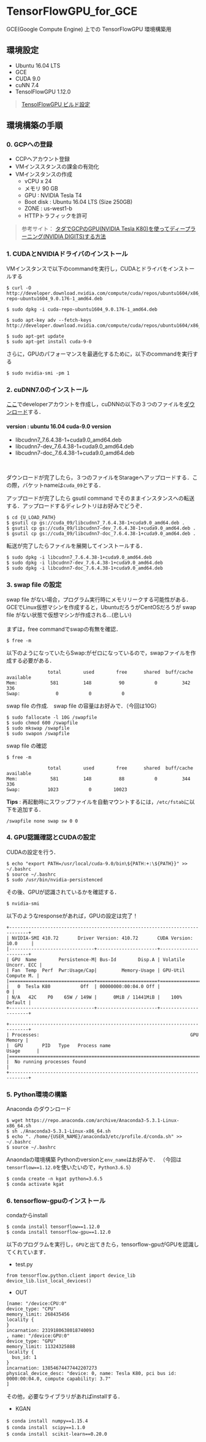 # TensorFlowGPU_for_GCE
GCE(Google Compute Engine) 上での TensorFlowGPU 環境構築用

## 環境設定
* Ubuntu 16.04 LTS
* GCE
* CUDA 9.0
* cuNN 7.4
* TensolFlowGPU 1.12.0

> [TensolFlowGPU ビルド設定](https://www.tensorflow.org/install/source#linux)


## 環境構築の手順

### 0. GCPへの登録
 - CCPへアカウント登録
 - VMインススタンスの課金の有効化
 - VMインスタンスの作成
   - vCPU x 24
   - メモリ 90 GB
   - GPU : NVIDIA Tesla T4
   - Boot disk : Ubuntu 16.04 LTS (Size 250GB)
   - ZONE : us-west1-b
   - HTTPトラフィックを許可
 > 参考サイト： [タダでGCPのGPU(NVIDIA Tesla K80)を使ってディープラーニング(NVIDIA DIGITS)する方法](https://qiita.com/SXDSIR2020/items/060806d9fc4366c58d40)

### 1. CUDAとNVIDIAドライバのインストール
VMインスタンスで以下のcommandを実行し，CUDAとドライバをインストールする
```
$ curl -O http://developer.download.nvidia.com/compute/cuda/repos/ubuntu1604/x86_64/cuda-repo-ubuntu1604_9.0.176-1_amd64.deb
```
```
$ sudo dpkg -i cuda-repo-ubuntu1604_9.0.176-1_amd64.deb
```
```
$ sudo apt-key adv --fetch-keys http://developer.download.nvidia.com/compute/cuda/repos/ubuntu1604/x86_64/7fa2af80.pub
```
```
$ sudo apt-get update
$ sudo apt-get install cuda-9-0
```

さらに，GPUのパフォーマンスを最適化するために，以下のcommandを実行する
```
$ sudo nvidia-smi -pm 1
```

### 2. cuDNN7.0のインストール
[ここ](https://developer.nvidia.com/developer-program)でdeveloperアカウントを作成し，cuDNNの以下の３つのファイルを[ダウンロード](https://developer.nvidia.com/rdp/cudnn-download)する．

#### version : ubuntu 16.04 cuda-9.0 version
 - libcudnn7_7.6.4.38-1+cuda9.0_amd64.deb
 - libcudnn7-dev_7.6.4.38-1+cuda9.0_amd64.deb
 - libcudnn7-doc_7.6.4.38-1+cuda9.0_amd64.deb
<br>

ダウンロードが完了したら，３つのファイルをStarageへアップロードする．この際，バケットnameは``cuda_09``とする．

アップロードが完了したら gsutil command でそのままインスタンスへの転送する．アップロードするディレクトリはお好みでどうぞ．
```
$ cd {U_LOAD_PATH}
$ gsutil cp gs://cuda_09/libcudnn7_7.6.4.38-1+cuda9.0_amd64.deb .
$ gsutil cp gs://cuda_09/libcudnn7-dev_7.6.4.38-1+cuda9.0_amd64.deb .
$ gsutil cp gs://cuda_09/libcudnn7-doc_7.6.4.38-1+cuda9.0_amd64.deb .
```

転送が完了したらファイルを展開してインストールする．
```
$ sudo dpkg -i libcudnn7_7.6.4.38-1+cuda9.0_amd64.deb
$ sudo dpkg -i libcudnn7-dev_7.6.4.38-1+cuda9.0_amd64.deb
$ sudo dpkg -i libcudnn7-doc_7.6.4.38-1+cuda9.0_amd64.deb
```
### 3. swap file の設定
swap file がない場合，プログラム実行時にメモリリークする可能性がある．<br>
GCEでLinux仮想マシンを作成すると，UbuntuだろうがCentOSだろうが swap file がない状態で仮想マシンが作成される...(悲しい)
<br><br>
まずは，free commandでswapの有無を確認．
```
$ free -m
```
以下のようになっていたらSwap:がゼロになっているので，swapファイルを作成する必要がある．
```
               total        used        free      shared  buff/cache   available
Mem:            581         148          90           0         342         336
Swap:             0           0           0
```
swap file の作成.　swap file の容量はお好みで．（今回は10G）
```
$ sudo fallocate -l 10G /swapfile
$ sudo chmod 600 /swapfile
$ sudo mkswap /swapfile
$ sudo swapon /swapfile
```
swap file の確認
```
$ free -m
```
```
               total        used        free      shared  buff/cache   available
Mem:            581         148          88           0         344         336
Swap:          1023           0        10023
```

**Tips** : 再起動時にスワップファイルを自動マウントするには，``/etc/fstab``に以下を追加する．
```
/swapfile none swap sw 0 0
```

### 4. GPU認識確認とCUDAの設定
CUDAの設定を行う．
```
$ echo "export PATH=/usr/local/cuda-9.0/bin\${PATH:+:\${PATH}}" >> ~/.bashrc
$ source ~/.bashrc
$ sudo /usr/bin/nvidia-persistenced
```

その後、GPUが認識されているかを確認する．
```
$ nvidia-smi
```
以下のようなresponseがあれば，GPUの設定は完了！
```
+-----------------------------------------------------------------------------+
| NVIDIA-SMI 410.72       Driver Version: 410.72       CUDA Version: 10.0     |
|-------------------------------+----------------------+----------------------+
| GPU  Name        Persistence-M| Bus-Id        Disp.A | Volatile Uncorr. ECC |
| Fan  Temp  Perf  Pwr:Usage/Cap|         Memory-Usage | GPU-Util  Compute M. |
|===============================+======================+======================|
|   0  Tesla K80           Off  | 00000000:00:04.0 Off |                    0 |
| N/A   42C    P0    65W / 149W |      0MiB / 11441MiB |    100%      Default |
+-------------------------------+----------------------+----------------------+

+-----------------------------------------------------------------------------+
| Processes:                                                       GPU Memory |
|  GPU       PID   Type   Process name                             Usage      |
|=============================================================================|
|  No running processes found                                                 |
+-----------------------------------------------------------------------------+
```
### 5. Python環境の構築
Anaconda のダウンロード
```
$ wget https://repo.anaconda.com/archive/Anaconda3-5.3.1-Linux-x86_64.sh
$ sh ./Anaconda3-5.3.1-Linux-x86_64.sh
$ echo ". /home/{USER_NAME}/anaconda3/etc/profile.d/conda.sh" >> ~/.bashrc
$ source ~/.bashrc
```
Anaondaの環境構築
Pythonのversionと``env_name``はお好みで．
（今回は``tensorflow==1.12.0``を使いたいので，``Python3.6.5``）
```
$ conda create -n kgat python=3.6.5
$ conda activate kgat
```

### 6. tensorflow-gpuのインストール
condaからinstall
```
$ conda install tensorflow==1.12.0
$ conda install tensorflow-gpu==1.12.0
```

以下のプログラムを実行し，``GPU``と出てきたら，tensorflow-gpuがGPUを認識してくれています．
- test.py
```
from tensorflow.python.client import device_lib
device_lib.list_local_devices()
```
- OUT
```
[name: "/device:CPU:0"
device_type: "CPU"
memory_limit: 268435456
locality {
}
incarnation: 2319180638018740093
, name: "/device:GPU:0"
device_type: "GPU"
memory_limit: 11324325888
locality {
  bus_id: 1
}
incarnation: 13854674477442207273
physical_device_desc: "device: 0, name: Tesla K80, pci bus id: 0000:00:04.0, compute capability: 3.7"
]
```

その他，必要なライブラリがあればinstallする．
 - KGAN
```
$ conda install　numpy==1.15.4
$ conda install　scipy==1.1.0 
$ conda install　scikit-learn==0.20.0
```
